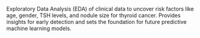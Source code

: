 Exploratory Data Analysis (EDA) of clinical data to uncover risk factors like age, gender, TSH levels, and nodule size for thyroid cancer. Provides insights for early detection and sets the foundation for future predictive machine learning models.
